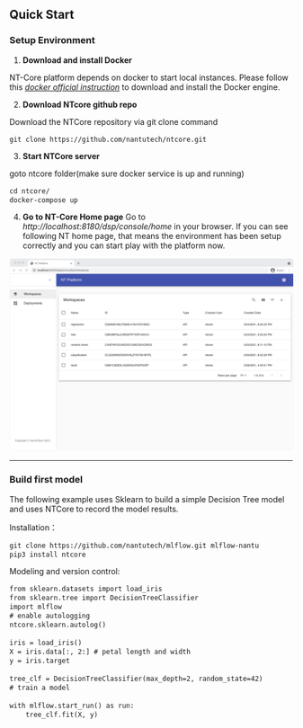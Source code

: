 ## <b>Quick Start</b> <!-- {docsify-ignore} -->
### Setup Environment

1. **Download and install Docker**

  NT-Core platform depends on docker to start local instances. Please follow this <em>[docker official instruction](https://docs.docker.com/get-started/#download-and-install-docker)</em> to download and install the Docker engine.

2. **Download NTcore github repo**

  Download the NTCore repository via git clone command
  ```
  git clone https://github.com/nantutech/ntcore.git
  ```

3. **Start NTCore server**

  goto ntcore folder(make sure docker service is up and running)
  ```
  cd ntcore/
  docker-compose up
  ```

4. **Go to NT-Core Home page**
  Go to <em>http://localhost:8180/dsp/console/home</em> in your browser. If you can see following NT home page, that means the environment has been setup correctly and you can start play with the platform now.
  <img src="./media/workspace-home.png" style="border:1px solid #F7F7F7; border-radius:5px;" />

---
### Build first model
The following example uses Sklearn to build a simple Decision Tree model and uses NTCore to record the model results.

Installation：
```
git clone https://github.com/nantutech/mlflow.git mlflow-nantu
pip3 install ntcore
```

Modeling and version control:
```
from sklearn.datasets import load_iris
from sklearn.tree import DecisionTreeClassifier
import mlflow
# enable autologging
ntcore.sklearn.autolog()

iris = load_iris()
X = iris.data[:, 2:] # petal length and width
y = iris.target

tree_clf = DecisionTreeClassifier(max_depth=2, random_state=42)
# train a model

with mlflow.start_run() as run:
    tree_clf.fit(X, y)
```